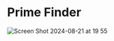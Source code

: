 # Prime Finder
![Screen Shot 2024-08-21 at 19 55](https://github.com/user-attachments/assets/904e4f40-b124-4fe1-932c-32bfba9aef4b)
